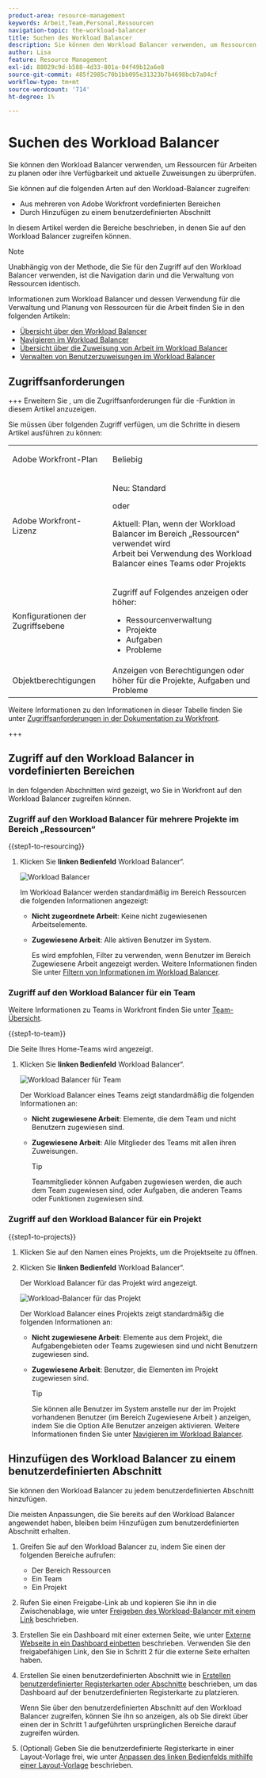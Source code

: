 ```yaml
---
product-area: resource-management
keywords: Arbeit,Team,Personal,Ressourcen
navigation-topic: the-workload-balancer
title: Suchen des Workload Balancer
description: Sie können den Workload Balancer verwenden, um Ressourcen für Arbeiten zu planen oder ihre Verfügbarkeit und aktuelle Zuweisungen zu überprüfen.
author: Lisa
feature: Resource Management
exl-id: 88029c9d-b588-4d33-801a-04f49b12a6e8
source-git-commit: 485f2985c70b1bb095e31323b7b4698bcb7a04cf
workflow-type: tm+mt
source-wordcount: '714'
ht-degree: 1%

---
```


# Suchen des Workload Balancer

Sie können den Workload Balancer verwenden, um Ressourcen für Arbeiten zu planen oder ihre Verfügbarkeit und aktuelle Zuweisungen zu überprüfen.

Sie können auf die folgenden Arten auf den Workload-Balancer zugreifen:

* Aus mehreren von Adobe Workfront vordefinierten Bereichen
* Durch Hinzufügen zu einem benutzerdefinierten Abschnitt

In diesem Artikel werden die Bereiche beschrieben, in denen Sie auf den Workload Balancer zugreifen können.

>[!NOTE]
>
>Unabhängig von der Methode, die Sie für den Zugriff auf den Workload Balancer verwenden, ist die Navigation darin und die Verwaltung von Ressourcen identisch.
>
>Informationen zum Workload Balancer und dessen Verwendung für die Verwaltung und Planung von Ressourcen für die Arbeit finden Sie in den folgenden Artikeln:
>
>* [Übersicht über den Workload Balancer](../../resource-mgmt/workload-balancer/overview-workload-balancer.md)
>* [Navigieren im Workload Balancer](../../resource-mgmt/workload-balancer/navigate-the-workload-balancer.md)
>* [Übersicht über die Zuweisung von Arbeit im Workload Balancer](../../resource-mgmt/workload-balancer/assign-work-in-workload-balancer.md)
>* [Verwalten von Benutzerzuweisungen im Workload Balancer](../../resource-mgmt/workload-balancer/manage-user-allocations-workload-balancer.md)

## Zugriffsanforderungen

+++ Erweitern Sie , um die Zugriffsanforderungen für die -Funktion in diesem Artikel anzuzeigen.

Sie müssen über folgenden Zugriff verfügen, um die Schritte in diesem Artikel ausführen zu können:

<table style="table-layout:auto"> 
 <col> 
 <col> 
 <tbody> 
  <tr> 
   <td role="rowheader">Adobe Workfront-Plan</td> 
   <td> <p>Beliebig </p> </td> 
  </tr> 
  <tr> 
   <td role="rowheader">Adobe Workfront-Lizenz</td> 
   <td><p>Neu: Standard</p>
       <p>oder</p>
       <p>Aktuell: Plan, wenn der Workload Balancer im Bereich „Ressourcen“ verwendet wird</br>
       Arbeit bei Verwendung des Workload Balancer eines Teams oder Projekts</p></td>
  </tr> 
   <td role="rowheader">Konfigurationen der Zugriffsebene</td> 
   <td> <p>Zugriff auf Folgendes anzeigen oder höher:</p> 
    <ul> 
     <li>Ressourcenverwaltung</li> 
     <li>Projekte</li> 
     <li>Aufgaben</li> 
     <li>Probleme</li> 
    </ul> </td> 
  </tr> 
  <tr> 
   <td role="rowheader">Objektberechtigungen</td> 
   <td>Anzeigen von Berechtigungen oder höher für die Projekte, Aufgaben und Probleme</td> 
  </tr> 
 </tbody> 
</table>

Weitere Informationen zu den Informationen in dieser Tabelle finden Sie unter [Zugriffsanforderungen in der Dokumentation zu Workfront](/help/quicksilver/administration-and-setup/add-users/access-levels-and-object-permissions/access-level-requirements-in-documentation.md).

+++

## Zugriff auf den Workload Balancer in vordefinierten Bereichen

In den folgenden Abschnitten wird gezeigt, wo Sie in Workfront auf den Workload Balancer zugreifen können.

### Zugriff auf den Workload Balancer für mehrere Projekte im Bereich „Ressourcen“

{{step1-to-resourcing}}

1. Klicken Sie **linken Bedienfeld** Workload Balancer“.

   ![Workload Balancer](assets/nwe-balancer-global.png)

   Im Workload Balancer werden standardmäßig im Bereich Ressourcen die folgenden Informationen angezeigt:

   * **Nicht zugeordnete Arbeit**: Keine nicht zugewiesenen Arbeitselemente.
   * **Zugewiesene Arbeit**: Alle aktiven Benutzer im System.

     Es wird empfohlen, Filter zu verwenden, wenn Benutzer im Bereich Zugewiesene Arbeit angezeigt werden. Weitere Informationen finden Sie unter [Filtern von Informationen im Workload Balancer](../workload-balancer/filter-information-workload-balancer.md).

### Zugriff auf den Workload Balancer für ein Team

Weitere Informationen zu Teams in Workfront finden Sie unter [Team-Übersicht](/help/quicksilver/people-teams-and-groups/create-and-manage-teams/teams-overview.md).

{{step1-to-team}}

Die Seite Ihres Home-Teams wird angezeigt.

1. Klicken Sie **linken Bedienfeld** Workload Balancer“.

   ![Workload Balancer für Team](assets/nwe-balancer-team-350x172.png)

   Der Workload Balancer eines Teams zeigt standardmäßig die folgenden Informationen an:

   * **Nicht zugewiesene Arbeit**: Elemente, die dem Team und nicht Benutzern zugewiesen sind.
   * **Zugewiesene Arbeit**: Alle Mitglieder des Teams mit allen ihren Zuweisungen.

     >[!TIP]
     >
     >Teammitglieder können Aufgaben zugewiesen werden, die auch dem Team zugewiesen sind, oder Aufgaben, die anderen Teams oder Funktionen zugewiesen sind.

### Zugriff auf den Workload Balancer für ein Projekt

{{step1-to-projects}}

1. Klicken Sie auf den Namen eines Projekts, um die Projektseite zu öffnen.
1. Klicken Sie **linken Bedienfeld** Workload Balancer“.

   Der Workload Balancer für das Projekt wird angezeigt.

   ![Workload-Balancer für das Projekt](assets/nwe-balancer-project-350x152.png)

   Der Workload Balancer eines Projekts zeigt standardmäßig die folgenden Informationen an:

   * **Nicht zugewiesene Arbeit**: Elemente aus dem Projekt, die Aufgabengebieten oder Teams zugewiesen sind und nicht Benutzern zugewiesen sind.
   * **Zugewiesene Arbeit**: Benutzer, die Elementen im Projekt zugewiesen sind.

     >[!TIP]
     >
     >Sie können alle Benutzer im System anstelle nur der im Projekt vorhandenen Benutzer (im Bereich Zugewiesene Arbeit ) anzeigen, indem Sie die Option Alle Benutzer anzeigen aktivieren. Weitere Informationen finden Sie unter [Navigieren im Workload Balancer](../workload-balancer/navigate-the-workload-balancer.md).


## Hinzufügen des Workload Balancer zu einem benutzerdefinierten Abschnitt

Sie können den Workload Balancer zu jedem benutzerdefinierten Abschnitt hinzufügen.

Die meisten Anpassungen, die Sie bereits auf den Workload Balancer angewendet haben, bleiben beim Hinzufügen zum benutzerdefinierten Abschnitt erhalten.

1. Greifen Sie auf den Workload Balancer zu, indem Sie einen der folgenden Bereiche aufrufen:

   * Der Bereich Ressourcen
   * Ein Team
   * Ein Projekt

1. Rufen Sie einen Freigabe-Link ab und kopieren Sie ihn in die Zwischenablage, wie unter [Freigeben des Workload-Balancer mit einem Link](../../resource-mgmt/workload-balancer/share-link-for-workload-balancer.md) beschrieben.
1. Erstellen Sie ein Dashboard mit einer externen Seite, wie unter [Externe Webseite in ein Dashboard einbetten](../../reports-and-dashboards/dashboards/creating-and-managing-dashboards/embed-external-web-page-dashboard.md) beschrieben. Verwenden Sie den freigabefähigen Link, den Sie in Schritt 2 für die externe Seite erhalten haben.

   <!--
      (NOTE: ensure this stays correct)
      -->

1. Erstellen Sie einen benutzerdefinierten Abschnitt wie in [Erstellen benutzerdefinierter Registerkarten oder Abschnitte](../../workfront-basics/manage-your-account-and-profile/configuring-your-user-profile/create-custom-tabs.md) beschrieben, um das Dashboard auf der benutzerdefinierten Registerkarte zu platzieren.

   Wenn Sie über den benutzerdefinierten Abschnitt auf den Workload Balancer zugreifen, können Sie ihn so anzeigen, als ob Sie direkt über einen der in Schritt 1 aufgeführten ursprünglichen Bereiche darauf zugreifen würden.

   <!--
      (NOTE: ensure this stays correct)
     -->

1. (Optional) Geben Sie die benutzerdefinierte Registerkarte in einer Layout-Vorlage frei, wie unter [Anpassen des linken Bedienfelds mithilfe einer Layout-Vorlage](../../administration-and-setup/customize-workfront/use-layout-templates/customize-left-panel.md) beschrieben.


<!--
For a team:

* From the Workload Balancer section of a team.

  You can adjust allocations and review or assign work from multiple projects to individual team members.

For a project:

  You can do the following when you use the Workload Balancer within a project:

   * Assign work on the project to users already assigned other work on the project.
   * Assign work to any user that might not be on the project.

   * View additional work that users are assigned to on other projects.
   * Adjust user allocations to work items.-->
